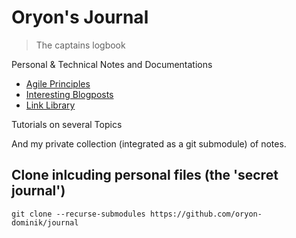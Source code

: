 # Oryon's Journal
> The captains logbook

Personal &amp; Technical Notes and Documentations

- [Agile Principles](agile-principles.md)
- [Interesting Blogposts](interesting-blogposts.md)
- [Link Library](link-library.md)

Tutorials on several Topics

And my private collection (integrated as a git submodule) of notes.

## Clone inlcuding personal files (the 'secret journal')

    git clone --recurse-submodules https://github.com/oryon-dominik/journal

